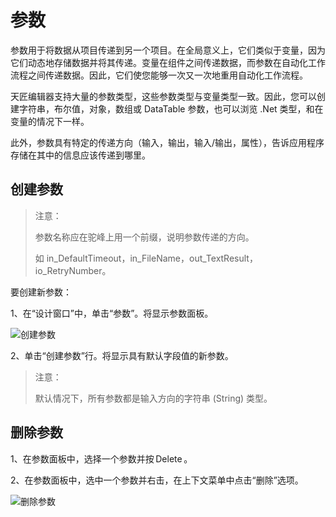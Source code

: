 # 参数 
参数用于将数据从项目传递到另一个项目。在全局意义上，它们类似于变量，因为它们动态地存储数据并将其传递。变量在组件之间传递数据，而参数在自动化工作流程之间传递数据。因此，它们使您能够一次又一次地重用自动化工作流程。 

天匠编辑器支持大量的参数类型，这些参数类型与变量类型一致。因此，您可以创建字符串，布尔值，对象，数组或 DataTable 参数，也可以浏览 .Net 类型，和在变量的情况下一样。 

此外，参数具有特定的传递方向（输入，输出，输入/输出，属性），告诉应用程序存储在其中的信息应该传递到哪里。

## 创建参数 
>注意： 
> 
>参数名称应在驼峰上用一个前缀，说明参数传递的方向。 
> 
>如 in_DefaultTimeout，in_FileName，out_TextResult，io_RetryNumber。

要创建新参数： 

1、在“设计窗口”中，单击“参数”。将显示参数面板。 

![创建参数](https://docimages.blob.core.chinacloudapi.cn/images/Studio/Argument/argumentPanel-createArgument.png)

2、单击“创建参数”行。将显示具有默认字段值的新参数。 

>注意：   
> 
>默认情况下，所有参数都是输入方向的字符串 (String) 类型。  

## 删除参数 
1、在参数面板中，选择一个参数并按 Delete 。 

2、在参数面板中，选中一个参数并右击，在上下文菜单中点击“删除”选项。 

![删除参数](https://docimages.blob.core.chinacloudapi.cn/images/Studio/Argument/deleteArgument.png)

